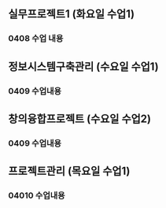 ## 실무프로젝트1 (화요일 수업1) 
### 0408 수업 내용

## 정보시스템구축관리 (수요일 수업1)
### 0409 수업내용

## 창의융합프로젝트 (수요일 수업2)
### 0409 수업내용

## 프로젝트관리 (목요일 수업1)
### 04010 수업내용